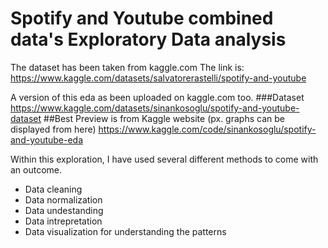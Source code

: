 # Spotify and Youtube combined data's Exploratory Data analysis

The dataset has been taken from kaggle.com
The link is: https://www.kaggle.com/datasets/salvatorerastelli/spotify-and-youtube

A version of this eda as been uploaded on kaggle.com too.
###Dataset
https://www.kaggle.com/datasets/sinankosoglu/spotify-and-youtube-dataset
##Best Preview is from Kaggle website (px. graphs can be displayed from here)
https://www.kaggle.com/code/sinankosoglu/spotify-and-youtube-eda

Within this exploration, I have used several different methods to come with an outcome.

- Data cleaning
- Data normalization
- Data undestanding
- Data intrepretation
- Data visualization for understanding the patterns 

